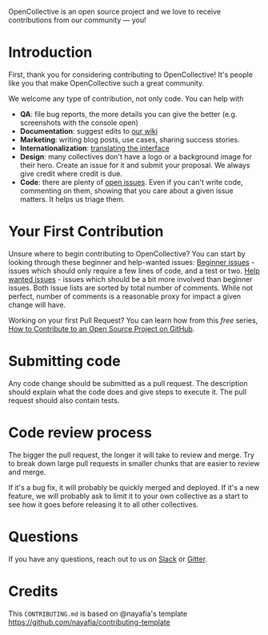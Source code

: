 OpenCollective is an open source project and we love to receive contributions from our community — you!

# Introduction

First, thank you for considering contributing to OpenCollective! It's people like you that make OpenCollective such a great community.

We welcome any type of contribution, not only code. You can help with 
- **QA**: file bug reports, the more details you can give the better (e.g. screenshots with the console open)
- **Documentation**: suggest edits to [our wiki](https://github.com/OpenCollective/OpenCollective/wiki)
- **Marketing**: writing blog posts, use cases, sharing success stories. 
- **Internationalization**: [translating the interface](https://github.com/OpenCollective/OpenCollective/wiki/Strings)
- **Design**: many collectives don't have a logo or a background image for their hero. Create an issue for it and submit your proposal. We always give credit where credit is due.
- **Code**: there are plenty of [open issues](https://github.com/OpenCollective/OpenCollective/issues). Even if you can't write code, commenting on them, showing that you care about a given issue matters. It helps us triage them.

# Your First Contribution

Unsure where to begin contributing to OpenCollective? You can start by looking through these beginner and help-wanted issues:
[Beginner issues](https://github.com/OpenCollective/OpenCollective/issues?q=is%3Aissue+is%3Aopen+label%3A%22beginner%22+sort%3Acomments-desc) - issues which should only require a few lines of code, and a test or two.
[Help wanted issues](https://github.com/OpenCollective/OpenCollective/issues?q=is%3Aissue+is%3Aopen+label%3A%22help+wanted%22+sort%3Acomments-desc) - issues which should be a bit more involved than beginner issues.
Both issue lists are sorted by total number of comments. While not perfect, number of comments is a reasonable proxy for impact a given change will have.

Working on your first Pull Request? You can learn how from this *free* series, [How to Contribute to an Open Source Project on GitHub](https://egghead.io/series/how-to-contribute-to-an-open-source-project-on-github).

# Submitting code

Any code change should be submitted as a pull request. The description should explain what the code does and give steps to execute it. The pull request should also contain tests.

# Code review process

The bigger the pull request, the longer it will take to review and merge. Try to break down large pull requests in smaller chunks that are easier to review and merge.

If it's a bug fix, it will probably be quickly merged and deployed. If it's a new feature, we will probably ask to limit it to your own collective as a start to see how it goes before releasing it to all other collectives.

# Questions

If you have any questions, reach out to us on [Slack](https://slack.opencollective.com) or [Gitter](https://gitter.im/OpenCollective/OpenCollective).

# Credits

This `CONTRIBUTING.md` is based on @nayafia's template https://github.com/nayafia/contributing-template

